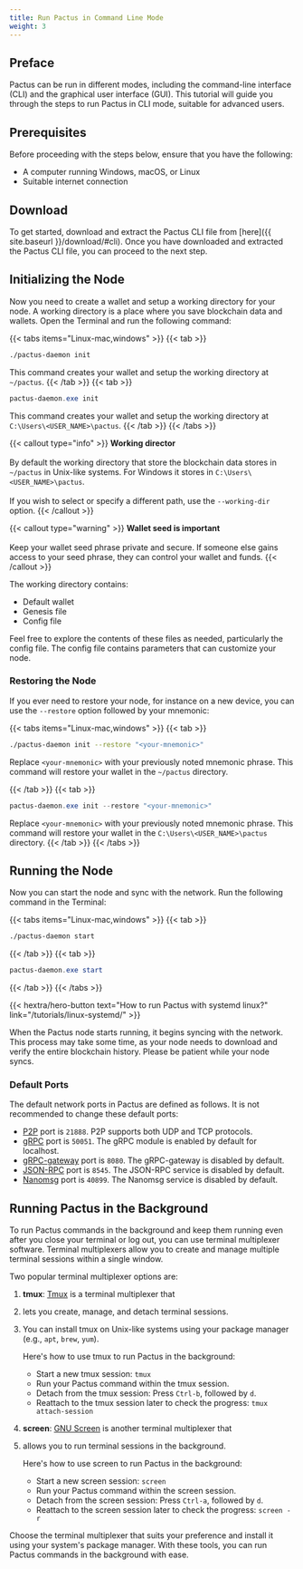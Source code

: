 ```yaml
---
title: Run Pactus in Command Line Mode
weight: 3
---
```


## Preface

Pactus can be run in different modes, including the command-line interface (CLI) and the graphical user interface (GUI).
This tutorial will guide you through the steps to run Pactus in CLI mode, suitable for advanced users.

## Prerequisites

Before proceeding with the steps below, ensure that you have the following:

- A computer running Windows, macOS, or Linux
- Suitable internet connection

## Download

To get started, download and extract the Pactus CLI file from
[here]({{ site.baseurl }}/download/#cli).
Once you have downloaded and extracted the Pactus CLI file, you can proceed to the next step.

## Initializing the Node

Now you need to create a wallet and setup a working directory for your node.
A working directory is a place where you save blockchain data and wallets.
Open the Terminal and run the following command:

{{< tabs items="Linux-mac,windows" >}}
  {{< tab >}}

```bash
./pactus-daemon init
```

This command creates your wallet and setup the working directory at `~/pactus`.
  {{< /tab >}}
  {{< tab >}}

```powershell
pactus-daemon.exe init
```

This command creates your wallet and setup the working directory at `C:\Users\<USER_NAME>\pactus`.
  {{< /tab >}}
{{< /tabs >}}

{{< callout type="info" >}}
<b>Working director</b>
<br><br>
By default the working directory that store the blockchain data stores in `~/pactus` in Unix-like systems.
For Windows it stores in `C:\Users\<USER_NAME>\pactus`.
<br><br>
If you wish to select or specify a different path, use the `--working-dir` option.
{{< /callout >}}

{{< callout type="warning" >}}
<b>Wallet seed is important</b>
      <br><br>
      Keep your wallet seed phrase private and secure.
      If someone else gains access to your seed phrase, they can control your wallet and funds.
{{< /callout >}}

The working directory contains:

- Default wallet
- Genesis file
- Config file

Feel free to explore the contents of these files as needed, particularly the config file.
The config file contains parameters that can customize your node.

### Restoring the Node

If you ever need to restore your node, for instance on a new device,
you can use the `--restore` option followed by your mnemonic:

{{< tabs items="Linux-mac,windows" >}}
  {{< tab >}}

```bash
./pactus-daemon init --restore "<your-mnemonic>"
```

Replace `<your-mnemonic>` with your previously noted mnemonic phrase.
This command will restore your wallet in the `~/pactus` directory.

  {{< /tab >}}
  {{< tab >}}

```powershell
pactus-daemon.exe init --restore "<your-mnemonic>"
```

Replace `<your-mnemonic>` with your previously noted mnemonic phrase.
This command will restore your wallet in the `C:\Users\<USER_NAME>\pactus` directory.
  {{< /tab >}}
{{< /tabs >}}

## Running the Node

Now you can start the node and sync with the network. Run the following command in the Terminal:

{{< tabs items="Linux-mac,windows" >}}
  {{< tab >}}

```bash
./pactus-daemon start
```

  {{< /tab >}}
  {{< tab >}}

```powershell
pactus-daemon.exe start
```

  {{< /tab >}}
{{< /tabs >}}

{{< hextra/hero-button text="How to run Pactus with systemd linux?" link="/tutorials/linux-systemd/" >}}

When the Pactus node starts running, it begins syncing with the network.
This process may take some time, as your node needs to download and verify the entire blockchain history.
Please be patient while your node syncs.

### Default Ports

The default network ports in Pactus are defined as follows.
It is not recommended to change these default ports:

- [P2P](https://libp2p.io/) port is `21888`. P2P supports both UDP and TCP protocols.
- [gRPC](https://grpc.io/) port is `50051`. The gRPC module is enabled by default for localhost.
- [gRPC-gateway](https://grpc-ecosystem.github.io/grpc-gateway/) port is `8080`. The gRPC-gateway is disabled by default.
- [JSON-RPC](https://www.jsonrpc.org/) port is `8545`. The JSON-RPC service is disabled by default.
- [Nanomsg](https://nanomsg.org/) port is `40899`. The Nanomsg service is disabled by default.

## Running Pactus in the Background

To run Pactus commands in the background and keep them running even after you close your terminal or
log out, you can use terminal multiplexer software.
Terminal multiplexers allow you to create and manage multiple terminal sessions within a single window.

Two popular terminal multiplexer options are:

1. **tmux**: [Tmux](https://github.com/tmux/tmux/wiki) is a terminal multiplexer that
2. lets you create, manage, and detach terminal sessions.
3. You can install tmux on Unix-like systems using your package manager (e.g., `apt`, `brew`, `yum`).

   Here's how to use tmux to run Pactus in the background:

   - Start a new tmux session: `tmux`
   - Run your Pactus command within the tmux session.
   - Detach from the tmux session: Press `Ctrl-b`, followed by `d`.
   - Reattach to the tmux session later to check the progress: `tmux attach-session`

4. **screen**: [GNU Screen](https://www.gnu.org/software/screen/) is another terminal multiplexer that
5. allows you to run terminal sessions in the background.

   Here's how to use screen to run Pactus in the background:

   - Start a new screen session: `screen`
   - Run your Pactus command within the screen session.
   - Detach from the screen session: Press `Ctrl-a`, followed by `d`.
   - Reattach to the screen session later to check the progress: `screen -r`

Choose the terminal multiplexer that suits your preference and install it using your system's package manager.
With these tools, you can run Pactus commands in the background with ease.

